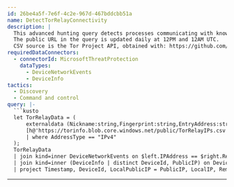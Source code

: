```yaml
---
id: 26be4a5f-7e6f-4c2e-967d-467bddcbb51a
name: DetectTorRelayConnectivity
description: |
  This advanced hunting query detects processes communicating with known Tor relay IP addresses.
  The public URL in the query is updated daily at 12PM and 12AM UTC.
  CSV source is the Tor Project API, obtained with: https://github.com/Dylan-J/Tor-Project-Statistics
requiredDataConnectors:
  - connectorId: MicrosoftThreatProtection
    dataTypes:
      - DeviceNetworkEvents
      - DeviceInfo
tactics:
  - Discovery
  - Command and control
query: |-
  ```kusto
  let TorRelayData = (
      externaldata (Nickname:string,Fingerprint:string,EntryAddress:string,IPAddress:string,Port:string,AddressType:string,Hostname:string,CountryCode:string,IsRunning:bool,LastChangedIPData:string)
      [h@'https://torinfo.blob.core.windows.net/public/TorRelayIPs.csv'] with (ignoreFirstRecord=true,format="csv")
      | where AddressType == "IPv4"
  );
  TorRelayData
  | join kind=inner DeviceNetworkEvents on $left.IPAddress == $right.RemoteIP
  | join kind=inner (DeviceInfo | distinct DeviceId, PublicIP) on DeviceId
  | project Timestamp, DeviceId, LocalPublicIP = PublicIP, LocalIP, RemoteIP, TorIP = IPAddress, Hostname, CountryCode, ActionType, InitiatingProcessFileName, InitiatingProcessFolderPath
  ```
---
```


